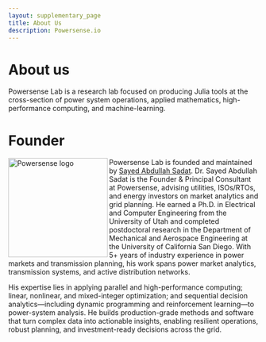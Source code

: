 ```yaml
---
layout: supplementary_page
title: About Us
description: Powersense.io
---
```

# About us

Powersense Lab is a research lab focused on producing Julia tools at the cross-section of power system operations, applied mathematics, high-performance computing, and machine-learning.

# Founder

<img src="https://powersense.github.io//assets/headshot.png" align="left" width="200" alt="Powersense logo">

Powersense Lab is founded and maintained by [Sayed Abdullah Sadat](https://www.sayedsadat.com). Dr. Sayed Abdullah Sadat is the Founder & Principal Consultant at Powersense, advising utilities, ISOs/RTOs, and energy investors on market analytics and grid planning. He earned a Ph.D. in Electrical and Computer Engineering from the University of Utah and completed postdoctoral research in the Department of Mechanical and Aerospace Engineering at the University of California San Diego. With 5+ years of industry experience in power markets and transmission planning, his work spans power market analytics, transmission systems, and active distribution networks.

His expertise lies in applying parallel and high-performance computing; linear, nonlinear, and mixed-integer optimization; and sequential decision analytics—including dynamic programming and reinforcement learning—to power-system analysis. He builds production-grade methods and software that turn complex data into actionable insights, enabling resilient operations, robust planning, and investment-ready decisions across the grid.
